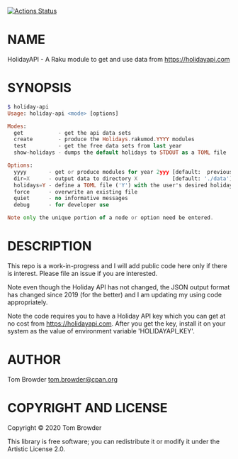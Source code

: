 [![Actions Status](https://github.com/tbrowder/HolidayAPI/workflows/test/badge.svg)](https://github.com/tbrowder/HolidayAPI/actions)

NAME
====

HolidayAPI - A Raku module to get and use data from <https://holidayapi.com>

SYNOPSIS
========

```raku
$ holiday-api
Usage: holiday-api <mode> [options]

Modes:
  get           - get the api data sets
  create        - produce the Holidays.rakumod.YYYY modules
  test          - get the free data sets from last year
  show-holidays - dumps the default holidays to STDOUT as a TOML file

Options:
  yyyy       - get or produce modules for year 2yyy [default:  previous year]
  dir=X      - output data to directory X           [default: './data']
  holidays=Y - define a TOML file ('Y') with the user's desired holiday list
  force      - overwrite an existing file
  quiet      - no informative messages
  debug      - for developer use

Note only the unique portion of a node or option need be entered.
```

DESCRIPTION
===========

This repo is a work-in-progress and I will add public code here only if there is interest. Please file an issue if you are interested.

Note even though the Holiday API has not changed, the JSON output format has changed since 2019 (for the better) and I am updating my using code appropriately.

Note the code requires you to have a Holiday API key which you can get at no cost from <https://holidayapi.com>. After you get the key, install it on your system as the value of environment variable 'HOLIDAYAPI_KEY'.

AUTHOR
======

Tom Browder <tom.browder@cpan.org>

COPYRIGHT AND LICENSE
=====================

Copyright &#x00A9; 2020 Tom Browder

This library is free software; you can redistribute it or modify it under the Artistic License 2.0.

